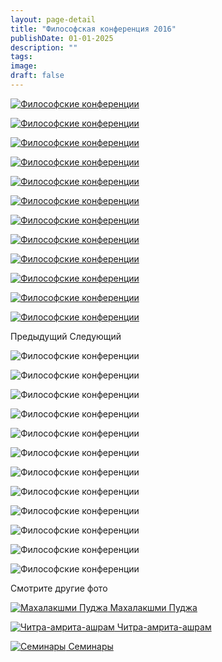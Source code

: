 ```yaml
---
layout: page-detail
title: "Философская конференция 2016"
publishDate: 01-01-2025
description: ""
tags:
image:
draft: false
---
```


[ ![Философские конференции](/upload/iblock/1e0/1e0763356c9dc0dcc75c49fd4cd3f949.jpg) ](/upload/iblock/1e0/1e0763356c9dc0dcc75c49fd4cd3f949.jpg) 

[ ![Философские конференции](/upload/iblock/4e3/4e3816fda6ff32d9c1344e87a9f0ebdb.jpg) ](/upload/iblock/4e3/4e3816fda6ff32d9c1344e87a9f0ebdb.jpg) 

[ ![Философские конференции](/upload/iblock/417/41706774fe883130d057f3563f7d5165.jpg) ](/upload/iblock/417/41706774fe883130d057f3563f7d5165.jpg) 

[ ![Философские конференции](/upload/iblock/e9f/e9f2f9158994e7a3ffe6b9ea61e71cfc.jpg) ](/upload/iblock/e9f/e9f2f9158994e7a3ffe6b9ea61e71cfc.jpg) 

[ ![Философские конференции](/upload/iblock/602/6023ef172585dceb5b8afcea32e8d108.jpg) ](/upload/iblock/602/6023ef172585dceb5b8afcea32e8d108.jpg) 

[ ![Философские конференции](/upload/iblock/6bb/6bbab382cce6cbebb7bde1c032343f8f.jpg) ](/upload/iblock/6bb/6bbab382cce6cbebb7bde1c032343f8f.jpg) 

[ ![Философские конференции](/upload/iblock/069/06964885129709f651fe60bad0c73d95.jpg) ](/upload/iblock/069/06964885129709f651fe60bad0c73d95.jpg) 

[ ![Философские конференции](/upload/iblock/765/765de329122b66dfc6047c804b784eca.jpg) ](/upload/iblock/765/765de329122b66dfc6047c804b784eca.jpg) 

[ ![Философские конференции](/upload/iblock/5ee/5eeb53faf867c42665801bc9109335f0.jpg) ](/upload/iblock/5ee/5eeb53faf867c42665801bc9109335f0.jpg) 

[ ![Философские конференции](/upload/iblock/749/7495521894da1d81d6488cc9bd93195f.jpg) ](/upload/iblock/749/7495521894da1d81d6488cc9bd93195f.jpg) 

[ ![Философские конференции](/upload/iblock/87c/87cdeba85280bc344db14a671e992ab3.jpg) ](/upload/iblock/87c/87cdeba85280bc344db14a671e992ab3.jpg) 

[ ![Философские конференции](/upload/iblock/2e4/2e4f3581c7bb1805a4a6d455010e7ae5.JPG) ](/upload/iblock/2e4/2e4f3581c7bb1805a4a6d455010e7ae5.JPG) 

Предыдущий Следующий 

![Философские конференции](/upload/iblock/1e0/1e0763356c9dc0dcc75c49fd4cd3f949.jpg) 

![Философские конференции](/upload/iblock/4e3/4e3816fda6ff32d9c1344e87a9f0ebdb.jpg) 

![Философские конференции](/upload/iblock/417/41706774fe883130d057f3563f7d5165.jpg) 

![Философские конференции](/upload/iblock/e9f/e9f2f9158994e7a3ffe6b9ea61e71cfc.jpg) 

![Философские конференции](/upload/iblock/602/6023ef172585dceb5b8afcea32e8d108.jpg) 

![Философские конференции](/upload/iblock/6bb/6bbab382cce6cbebb7bde1c032343f8f.jpg) 

![Философские конференции](/upload/iblock/069/06964885129709f651fe60bad0c73d95.jpg) 

![Философские конференции](/upload/iblock/765/765de329122b66dfc6047c804b784eca.jpg) 

![Философские конференции](/upload/iblock/5ee/5eeb53faf867c42665801bc9109335f0.jpg) 

![Философские конференции](/upload/iblock/749/7495521894da1d81d6488cc9bd93195f.jpg) 

![Философские конференции](/upload/iblock/87c/87cdeba85280bc344db14a671e992ab3.jpg) 

![Философские конференции](/upload/iblock/2e4/2e4f3581c7bb1805a4a6d455010e7ae5.JPG) 

Смотрите другие фото

[ ![Махалакшми Пуджа](/upload/iblock/996/9966f8f2dd6e84ae28ea4af7a6d941e6.jpg) Махалакшми Пуджа ](/foto/makhalakshmi-pudzha/) 

[ ![Читра-амрита-ашрам](/upload/iblock/04b/04bc7aff69d4079127989c7c0b99af84.jpg) Читра-амрита-ашрам ](/foto/chitra-amrita/) 

[ ![Семинары](/upload/iblock/9b8/9b8d9c092c21d6b188dc139da1527e42.jpg) Семинары ](/foto/seminary/) 
